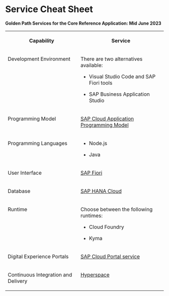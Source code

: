 <!-- loio511cac8f2485470288ec6012cc58348b -->

# Service Cheat Sheet

**Golden Path Services for the Core Reference Application: Mid June 2023**


<table>
<tr>
<th valign="top">

Capability

</th>
<th valign="top">

Service

</th>
</tr>
<tr>
<td valign="top">

Development Environment

</td>
<td valign="top">

There are two alternatives available:

-   Visual Studio Code and SAP Fiori tools

-   SAP Business Application Studio




</td>
</tr>
<tr>
<td valign="top">

Programming Model

</td>
<td valign="top">

[SAP Cloud Application Programming Model](https://cap.cloud.sap/docs/) 

</td>
</tr>
<tr>
<td valign="top">

Programming Languages

</td>
<td valign="top">

-   Node.js

-   Java




</td>
</tr>
<tr>
<td valign="top">

User Interface

</td>
<td valign="top">

[SAP Fiori](https://sapui5.hana.ondemand.com/#/topic/03265b0408e2432c9571d6b3feb6b1fd) 

</td>
</tr>
<tr>
<td valign="top">

Database

</td>
<td valign="top">

[SAP HANA Cloud](https://help.sap.com/docs/HANA_CLOUD/f4997718ff9d45f49f90f5d01d16d5a0/2f0c5e3dc11d4eb8a1d6cb878a311f43.html) 

</td>
</tr>
<tr>
<td valign="top">

Runtime

</td>
<td valign="top">

Choose between the following runtimes:

-   Cloud Foundry

-   Kyma




</td>
</tr>
<tr>
<td valign="top">

Digital Experience Portals

</td>
<td valign="top">

[SAP Cloud Portal service](https://help.sap.com/docs/cloud-portal-service/sap-cloud-portal-service/sap-cloud-portal-service) 

</td>
</tr>
<tr>
<td valign="top">

Continuous Integration and Delivery

</td>
<td valign="top">

[Hyperspace](https://hyperspace.tools.sap/docs/) 

</td>
</tr>
</table>

